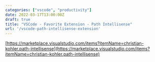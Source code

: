 ```yaml
---
categories: ["vscode", "productivity"]
date: 2022-03-17T13:00:00Z
draft: true
title: "VSCode - Favorite Extension - Path Intellisense"
url: '/vscode-path-intellisense-extension'
---
```


<!--more-->

[https://marketplace.visualstudio.com/items?itemName=christian-kohler.path-intellisense](https://marketplace.visualstudio.com/items?itemName=christian-kohler.path-intellisense)
